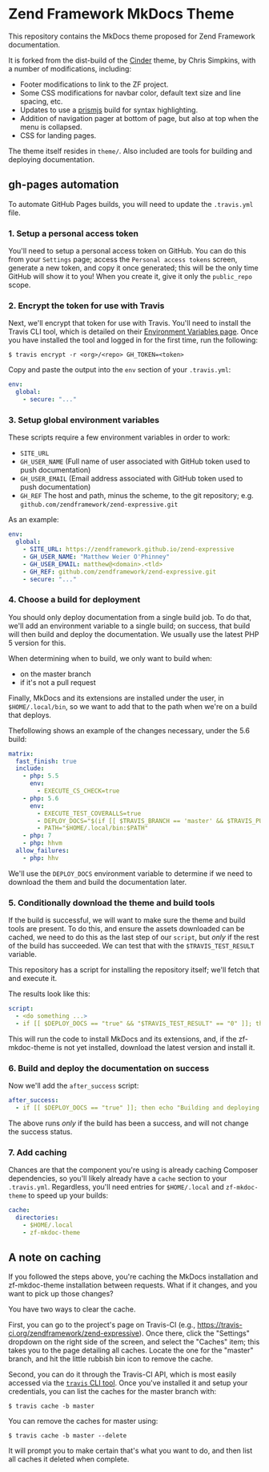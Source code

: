 # Zend Framework MkDocs Theme

This repository contains the MkDocs theme proposed for Zend Framework
documentation.

It is forked from the dist-build of the [Cinder](tps://github.com/chrissimpkins/cinder)
theme, by Chris Simpkins, with a number of modifications, including:

- Footer modifications to link to the ZF project.
- Some CSS modifications for navbar color, default text size and line spacing,
  etc.
- Updates to use a [prismjs](http://prismjs.com) build for syntax highlighting.
- Addition of navigation pager at bottom of page, but also at top when the menu
  is collapsed.
- CSS for landing pages.

The theme itself resides in `theme/`. Also included are tools for building and
deploying documentation.

## gh-pages automation

To automate GitHub Pages builds, you will need to update the `.travis.yml` file.

### 1. Setup a personal access token

You'll need to setup a personal access token on GitHub. You can do this
from your `Settings` page; access the `Personal access tokens` screen, generate
a new token, and copy it once generated; this will be the only time GitHub will
show it to you! When you create it, give it only the `public_repo` scope.

### 2. Encrypt the token for use with Travis

Next, we'll encrypt that token for use with Travis. You'll need to install the
Travis CLI tool, which is detailed on their [Environment Variables page](https://docs.travis-ci.com/user/environment-variables/#Encrypted-Variables).
Once you have installed the tool and logged in for the first time, run the
following:

```console
$ travis encrypt -r <org>/<repo> GH_TOKEN=<token>
```

Copy and paste the output into the `env` section of your `.travis.yml`:

```yaml
env:
  global:
    - secure: "..."
```

### 3. Setup global environment variables

These scripts require a few environment variables in order to work:

- `SITE_URL`
- `GH_USER_NAME` (Full name of user associated with GitHub token used to push
  documentation)
- `GH_USER_EMAIL` (Email address associated with GitHub token used to push
  documentation)
- `GH_REF` The host and path, minus the scheme, to the git repository; e.g.
  `github.com/zendframework/zend-expressive.git`

As an example:

```yaml
env:
  global:
    - SITE_URL: https://zendframework.github.io/zend-expressive
    - GH_USER_NAME: "Matthew Weier O'Phinney"
    - GH_USER_EMAIL: matthew@<domain>.<tld>
    - GH_REF: github.com/zendframework/zend-expressive.git
    - secure: "..."
```

### 4. Choose a build for deployment

You should only deploy documentation from a single build job. To do that, we'll
add an environment variable to a single build; on success, that build will then
build and deploy the documentation. We usually use the latest PHP 5 version for
this.

When determining when to build, we only want to build when:

- on the master branch
- if it's not a pull request

Finally, MkDocs and its extensions are installed under the user, in
`$HOME/.local/bin`, so we want to add that to the path when we're on a build
that deploys.

Thefollowing shows an example of the changes necessary, under the 5.6 build:

```yaml
matrix:
  fast_finish: true
  include:
    - php: 5.5
      env:
        - EXECUTE_CS_CHECK=true
    - php: 5.6
      env:
        - EXECUTE_TEST_COVERALLS=true
        - DEPLOY_DOCS="$(if [[ $TRAVIS_BRANCH == 'master' && $TRAVIS_PULL_REQUEST == 'false' ]]; then echo -n 'true' ; else echo -n 'false' ; fi)"
        - PATH="$HOME/.local/bin:$PATH"
    - php: 7
    - php: hhvm
  allow_failures:
    - php: hhv
```

We'll use the `DEPLOY_DOCS` environment variable to determine if we need to
download the them and build the documentation later.

### 5. Conditionally download the theme and build tools

If the build is successful, we will want to make sure the theme and build tools
are present. To do this, and ensure the assets downloaded can be cached, we need
to do this as the last step of our `script`, but *only* if the rest of the build
has succeeded. We can test that with the `$TRAVIS_TEST_RESULT` variable.

This repository has a script for installing the repository itself; we'll fetch
that and execute it.

The results look like this:

```yaml
script:
  - <do something ...>
  - if [[ $DEPLOY_DOCS == "true" && "$TRAVIS_TEST_RESULT" == "0" ]]; then wget -O theme-installer.sh "https://raw.githubusercontent.com/zendframework/zf-mkdoc-theme/master/theme-installer.sh" ; chmod 755 theme-installer.sh ; ./theme-installer.sh ; fi
```

This will run the code to install MkDocs and its extensions, and, if the
zf-mkdoc-theme is not yet installed, download the latest version and install it.

### 6. Build and deploy the documentation on success

Now we'll add the `after_success` script:

```yaml
after_success:
  - if [[ $DEPLOY_DOCS == "true" ]]; then echo "Building and deploying documentation" ; ./zf-mkdoc-theme/deploy.sh ; fi
```

The above runs *only* if the build has been a success, and will not change the
success status.

### 7. Add caching

Chances are that the component you're using is already caching Composer
dependencies, so you'll likely already have a `cache` section to your
`.travis.yml`. Regardless, you'll need entries for `$HOME/.local` and
`zf-mkdoc-theme` to speed up your builds:

```yaml
cache:
  directories:
    - $HOME/.local
    - zf-mkdoc-theme
```

## A note on caching

If you followed the steps above, you're caching the MkDocs installation and
zf-mkdoc-theme installation between requests. What if it changes, and you want
to pick up those changes?

You have two ways to clear the cache.

First, you can go to the project's page on Travis-CI (e.g.,
https://travis-ci.org/zendframework/zend-expressive). Once there, click the
"Settings" dropdown on the right side of the screen, and select the "Caches"
item; this takes you to the page detailing all caches. Locate the one for the
"master" branch, and hit the little rubbish bin icon to remove the cache.

Second, you can do it through the Travis-CI API, which is most easily accessed
via the [`travis` CLI tool](https://github.com/travis-ci/travis.rb#readme). Once
you've installed it and setup your credentials, you can list the caches for the
master branch with:

```console
$ travis cache -b master
```

You can remove the caches for master using:

```console
$ travis cache -b master --delete
```

It will prompt you to make certain that's what you want to do, and then list all
caches it deleted when complete.
